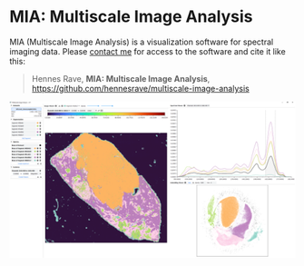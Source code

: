 # MIA: Multiscale Image Analysis
MIA (Multiscale Image Analysis) is a visualization software for spectral imaging data. Please [contact me](mailto:hennes.rave@uni-muenster.der) for access to the software and cite it like this:

> Hennes Rave, **MIA: Multiscale Image Analysis**, https://github.com/hennesrave/multiscale-image-analysis

![Teaser Image](./images/teaser.png)